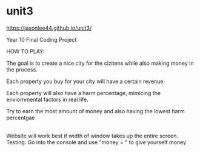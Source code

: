 # unit3
https://jasonlee44.github.io/unit3/

Year 10 Final Coding Project

HOW TO PLAY:

The goal is to create a nice city for the cizitens while also making money in the process.

Each property you buy for your city will have a certain revenue.

Each property will also have a harm percentage, mimicing the enviornmental factors in real life.

Try to earn the most amount of money and also having the lowest harm percentgae

<br>
Website will work best if width of window takes up the entire screen. <br>
Testing: Go into the console and use "money = " to give yourself money
